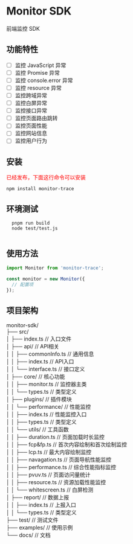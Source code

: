 # Monitor SDK

前端监控 SDK

## 功能特性

 - [ ] 监控 JavaScript 异常
 - [ ] 监控 Promise 异常 
 - [ ] 监控 console.error 异常
 - [ ] 监控 resource 异常 
 - [ ] 监控跨域异常 
 - [ ] 监控白屏异常 
 - [ ] 监控接口异常 
 - [ ] 监控页面路由跳转 
 - [ ] 监控页面性能 
 - [ ] 监控网站信息 
 - [ ] 监控用户行为

## 安装
<font color="red"> 已经发布，下面这行命令可以安装 </font>

```npm install monitor-trace ```

## 环境测试
```
  pnpm run build
  node test/test.js
  
```

## 使用方法
```typescript jacscript
import Monitor from 'monitor-trace';

const monitor = new Monitor({
  // 配置项
});
```

## 项目架构
monitor-sdk/</br>
├── src/</br>
│   ├── index.ts              // 入口文件</br>
│   ├── api/                 // API相关</br>
│   │   ├── commonInfo.ts    // 通用信息</br>
│   │   ├── index.ts         // API入口</br>
│   │   └── interface.ts     // 接口定义</br>
│   ├── core/                // 核心功能</br>
│   │   ├── monitor.ts       // 监控器主类</br>
│   │   └── types.ts         // 类型定义</br>
│   ├── plugins/             // 插件模块</br>
│   │   └── performance/    // 性能监控</br>
│   │       ├── index.ts    // 性能监控入口</br>
│   │       ├── types.ts    // 类型定义</br>
│   │       └── utils/      // 工具函数</br>
│   │           ├── duration.ts       // 页面加载时长监控</br>
│   │           ├── fcp&fp.ts         // 首次内容绘制和首次绘制监控</br>
│   │           ├── lcp.ts            // 最大内容绘制监控</br>
│   │           ├── navagation.ts     // 页面导航性能监控</br>
│   │           ├── performance.ts    // 综合性能指标监控</br>
│   │           ├── pvuv.ts           // 页面访问量统计</br>
│   │           ├── resource.ts       // 资源加载性能监控</br>
│   │           └── whitescreen.ts    // 白屏检测</br>
│   ├── report/              // 数据上报</br>
│   │   ├── index.ts        // 上报入口</br>
│   │   └── types.ts        // 类型定义</br>
├── test/                   // 测试文件</br>
├── examples/               // 使用示例</br>
└── docs/                  // 文档</br>
